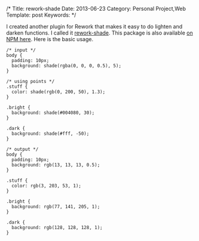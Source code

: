 /*
Title: rework-shade
Date: 2013-06-23
Category: Personal Project,Web
Template: post
Keywords: 
*/

I created another plugin for Rework that makes it easy to do lighten and
darken functions. I called it
[rework-shade](https://github.com/james2doyle/rework-shade "rework-shade github").
This package is also available [on NPM
here](https://npmjs.org/package/rework-shade "rework-shade on NPM").
Here is the basic usage.

~~~~ {.prettyprint .lang-css}
/* input */
body {
  padding: 10px;
  background: shade(rgba(0, 0, 0, 0.5), 5);
}

/* using points */
.stuff {
  color: shade(rgb(0, 200, 50), 1.3);
}

.bright {
  background: shade(#004080, 30);
}

.dark {
  background: shade(#fff, -50);
}

/* output */
body {
  padding: 10px;
  background: rgb(13, 13, 13, 0.5);
}

.stuff {
  color: rgb(3, 203, 53, 1);
}

.bright {
  background: rgb(77, 141, 205, 1);
}

.dark {
  background: rgb(128, 128, 128, 1);
}
~~~~

